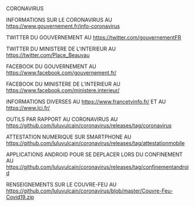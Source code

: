 CORONAVIRUS

INFORMATIONS SUR LE CORONAVIRUS AU https://www.gouvernement.fr/info-coronavirus

TWITTER DU GOUVERNEMENT AU https://twitter.com/gouvernementFR

TWITTER DU MINISTERE DE L'INTERIEUR AU https://twitter.com/Place_Beauvau

FACEBOOK DU GOUVERNEMENT AU https://www.facebook.com/gouvernement.fr/

FACEBOOK DU MINISTERE DE L'INTERIEUR AU https://www.facebook.com/ministere.interieur/

INFORMATIONS DIVERSES AU https://www.francetvinfo.fr/ ET AU https://www.lci.fr/ 

OUTILS PAR RAPPORT AU CORONAVIRUS AU https://github.com/luluvulcain/coronavirus/releases/tag/coronavirus

ATTESTATION NUMERIQUE SUR SMARTPHONE AU https://github.com/luluvulcain/coronavirus/releases/tag/attestationmobile

APPLICATIONS ANDROID POUR SE DEPLACER LORS DU CONFINEMENT AU https://github.com/luluvulcain/coronavirus/releases/tag/confinementandroid

RENSEIGNEMENTS SUR LE COUVRE-FEU AU 
https://github.com/luluvulcain/coronavirus/blob/master/Couvre-Feu-Covid19.zip



